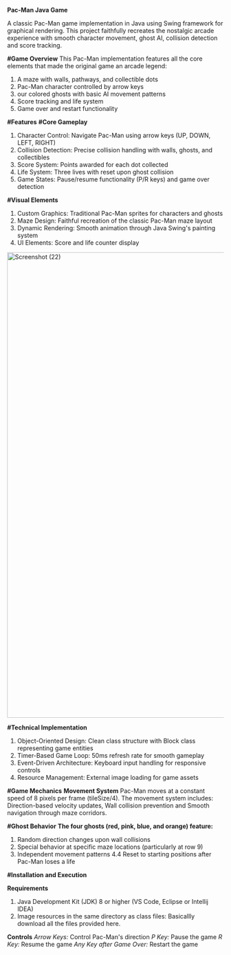 **Pac-Man Java Game**

A classic Pac-Man game implementation in Java using Swing framework for graphical rendering. This project faithfully recreates the nostalgic arcade experience with smooth character movement, ghost AI, collision detection and score tracking.

**#Game Overview**
This Pac-Man implementation features all the core elements that made the original game an arcade legend:

1. A maze with walls, pathways, and collectible dots
2. Pac-Man character controlled by arrow keys
3. our colored ghosts with basic AI movement patterns
4. Score tracking and life system
5. Game over and restart functionality

**#Features**
**#Core Gameplay**
1. Character Control: Navigate Pac-Man using arrow keys (UP, DOWN, LEFT, RIGHT)
2. Collision Detection: Precise collision handling with walls, ghosts, and collectibles
3. Score System: Points awarded for each dot collected
4. Life System: Three lives with reset upon ghost collision
5. Game States: Pause/resume functionality (P/R keys) and game over detection

**#Visual Elements**
1. Custom Graphics: Traditional Pac-Man sprites for characters and ghosts
2. Maze Design: Faithful recreation of the classic Pac-Man maze layout
3. Dynamic Rendering: Smooth animation through Java Swing's painting system
4. UI Elements: Score and life counter display

<img width="1920" height="1080" alt="Screenshot (22)" src="https://github.com/user-attachments/assets/48792d0e-bea9-4348-9d9f-01ee983e0684" />


**#Technical Implementation**
1. Object-Oriented Design: Clean class structure with Block class representing game entities
2. Timer-Based Game Loop: 50ms refresh rate for smooth gameplay
3. Event-Driven Architecture: Keyboard input handling for responsive controls
4. Resource Management: External image loading for game assets

**#Game Mechanics**
**Movement System**
Pac-Man moves at a constant speed of 8 pixels per frame (tileSize/4). The movement system includes: Direction-based velocity updates, Wall collision prevention and Smooth navigation through maze corridors.

**#Ghost Behavior**
**The four ghosts (red, pink, blue, and orange) feature:**
1. Random direction changes upon wall collisions
2. Special behavior at specific maze locations (particularly at row 9)
3. Independent movement patterns
4.4 Reset to starting positions after Pac-Man loses a life


**#Installation and Execution**

**Requirements**
1. Java Development Kit (JDK) 8 or higher (VS Code, Eclipse or Intellij IDEA)
2. Image resources in the same directory as class files:
Basicallly download all the files provided here.

**Controls**
*Arrow Keys:* Control Pac-Man's direction
*P Key:* Pause the game
*R Key:* Resume the game
*Any Key after Game Over:* Restart the game




